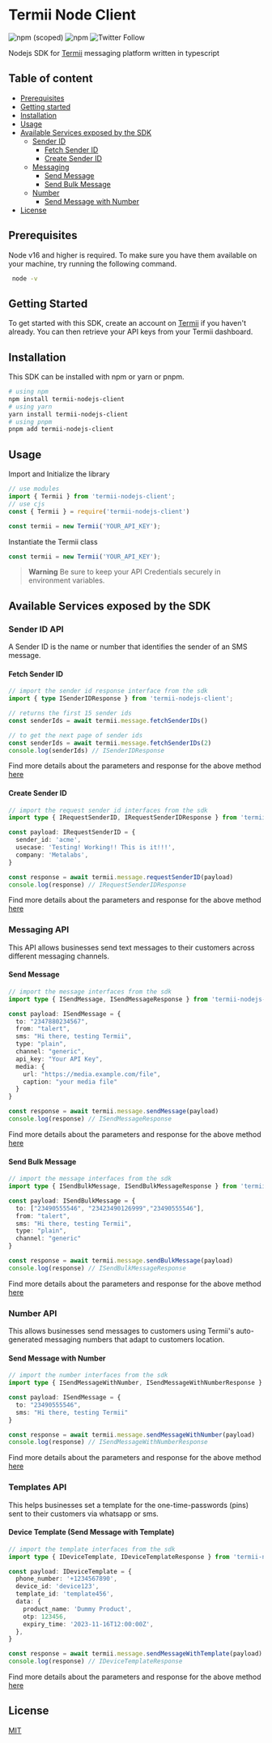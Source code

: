 # Termii Node Client

![npm (scoped)](https://img.shields.io/npm/v/termii-nodejs-client?color=%23FF7B37&style=flat-square) ![npm](https://img.shields.io/npm/dm/termii-nodejs-client?style=flat-square) ![Twitter Follow](https://img.shields.io/twitter/follow/peoray_?style=social)

Nodejs SDK for [Termii](https://termii.com) messaging platform written in typescript

## Table of content

- [Prerequisites](#prerequisites)
- [Getting started](#getting-started)
- [Installation](#installation)
- [Usage](#usage)
- [Available Services exposed by the SDK](#available-services-exposed-by-the-sdk)
  - [Sender ID](#sender-id)
    - [Fetch Sender ID](#fetch-sender-id)
    - [Create Sender ID](#create-sender-id)
  - [Messaging](#messaging)
    - [Send Message](#send-message)
    - [Send Bulk Message](#send-bulk-message)
  - [Number](#number)
    - [Send Message with Number](#send-message-with-number)
- [License](#license)

## Prerequisites

Node v16 and higher is required. To make sure you have them available on your machine, try running the following command.

```sh
 node -v
```

## Getting Started

To get started with this SDK, create an account on [Termii](https://accounts.termii.com/#/register) if you haven't already.
You can then retrieve your API keys from your Termii dashboard.

## Installation

This SDK can be installed with npm or yarn or pnpm.

```sh
# using npm
npm install termii-nodejs-client
# using yarn
yarn install termii-nodejs-client
# using pnpm
pnpm add termii-nodejs-client
```

## Usage

Import and Initialize the library

```ts
// use modules
import { Termii } from 'termii-nodejs-client';
// use cjs
const { Termii } = require('termii-nodejs-client')

const termii = new Termii('YOUR_API_KEY');
```

Instantiate the Termii class

```ts
const termii = new Termii('YOUR_API_KEY');
```

> **Warning**
Be sure to keep your API Credentials securely in environment variables.

## Available Services exposed by the SDK

### Sender ID API

A Sender ID is the name or number that identifies the sender of an SMS message.

#### Fetch Sender ID

```ts
// import the sender id response interface from the sdk
import { type ISenderIDResponse } from 'termii-nodejs-client';

// returns the first 15 sender ids
const senderIds = await termii.message.fetchSenderIDs()

// to get the next page of sender ids 
const senderIds = await termii.message.fetchSenderIDs(2)
console.log(senderIds) // ISenderIDResponse
```

Find more details about the parameters and response for the above method [here](https://developers.termii.com/sender-id#fetch-sender-id)

#### Create Sender ID

```ts
// import the request sender id interfaces from the sdk
import type { IRequestSenderID, IRequestSenderIDResponse } from 'termii-nodejs-client';

const payload: IRequestSenderID = {
  sender_id: 'acme',
  usecase: 'Testing! Working!! This is it!!!',
  company: 'Metalabs',
}

const response = await termii.message.requestSenderID(payload)
console.log(response) // IRequestSenderIDResponse
```

Find more details about the parameters and response for the above method [here](https://developers.termii.com/sender-id#request-sender-id)

### Messaging API

This API allows businesses send text messages to their customers across different messaging channels.

#### Send Message

```ts
// import the message interfaces from the sdk
import type { ISendMessage, ISendMessageResponse } from 'termii-nodejs-client';

const payload: ISendMessage = {
  to: "2347880234567",
  from: "talert",
  sms: "Hi there, testing Termii",
  type: "plain",
  channel: "generic",
  api_key: "Your API Key",
  media: {
    url: "https://media.example.com/file",
    caption: "your media file"
  }    
}

const response = await termii.message.sendMessage(payload)
console.log(response) // ISendMessageResponse
```

Find more details about the parameters and response for the above method [here](https://developers.termii.com/messaging-api#send-message)

#### Send Bulk Message

```ts
// import the message interfaces from the sdk
import type { ISendBulkMessage, ISendBulkMessageResponse } from 'termii-nodejs-client';

const payload: ISendBulkMessage = {
  to: ["23490555546", "23423490126999","23490555546"],
  from: "talert",
  sms: "Hi there, testing Termii",
  type: "plain",
  channel: "generic"
}

const response = await termii.message.sendBulkMessage(payload)
console.log(response) // ISendBulkMessageResponse
```

Find more details about the parameters and response for the above method [here](https://developers.termii.com/messaging-api#send-bulk-message)

### Number API

This allows businesses send messages to customers using Termii's auto-generated messaging numbers that adapt to customers location.

#### Send Message with Number

```ts
// import the number interfaces from the sdk
import type { ISendMessageWithNumber, ISendMessageWithNumberResponse } from 'termii-nodejs-client';

const payload: ISendMessage = {
  to: "23490555546",
  sms: "Hi there, testing Termii"
}

const response = await termii.message.sendMessageWithNumber(payload)
console.log(response) // ISendMessageWithNumberResponse
```

Find more details about the parameters and response for the above method [here](https://developers.termii.com/number#send-message)

### Templates API

This helps businesses set a template for the one-time-passwords (pins) sent to their customers via whatsapp or sms.

#### Device Template (Send Message with Template)

```ts
// import the template interfaces from the sdk
import type { IDeviceTemplate, IDeviceTemplateResponse } from 'termii-nodejs-client';

const payload: IDeviceTemplate = {
  phone_number: '+1234567890',
  device_id: 'device123',
  template_id: 'template456',
  data: {
    product_name: 'Dummy Product',
    otp: 123456,
    expiry_time: '2023-11-16T12:00:00Z',
  },
}

const response = await termii.message.sendMessageWithTemplate(payload)
console.log(response) // IDeviceTemplateResponse
```

Find more details about the parameters and response for the above method [here](https://developers.termii.com/number#send-message)

## License

[MIT](https://github.com/peoray/termii-nodejs-client/blob/main/LICENSE)
